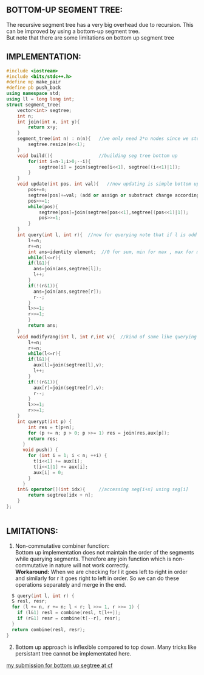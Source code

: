 **BOTTOM-UP SEGMENT TREE:**
--

The recursive segment tree has a very big overhead due to recursion. This can be improved by using a bottom-up segment tree.\
But note that there are some limitations on bottom up segment tree 

**IMPLEMENTATION:**
--

```cpp
#include <iostream>
#include <bits/stdc++.h>
#define mp make_pair
#define pb push_back
using namespace std;
using ll = long long int;
struct segment_tree{
    vector<int> segtree;
    int n;
    int join(int x, int y){
        return x+y;
    }
    segment_tree(int n) : n(n){   //we only need 2*n nodes since we store from n to 2*n the  original array and rest contains segment
        segtree.resize(n<<1);
    }
    void build(){                 //building seg tree bottom up
        for(int i=n-1;i>0;--i){
            segtree[i] = join(segtree[i<<1], segtree[(i<<1)|1]);
        }
    }
    void update(int pos, int val){   //now updating is simple bottom up
        pos+=n;
        segtree[pos]+=val; (add or assign or substract change accordingly)
        pos>>=1;
        while(pos){
            segtree[pos]=join(segtree[pos<<1],segtree[(pos<<1)|1]);
            pos>>=1;
        }
    }
    int query(int l, int r){  //now for querying note that if l is odd we know it is right child so take it and move up else just move up .. similarly for r..
        l+=n;
        r+=n;
        int ans=identity element;  //0 for sum, min for max , max for min
        while(l<=r){
        if(l&1){
          ans=join(ans,segtree[l]);
          l++;
        }
        if(!(r&1)){
          ans=join(ans,segtree[r]);
          r--;
        }
        l>>=1;
        r>>=1;
        }
        return ans;
    }
    void modifyrang(int l, int r,int v){  //kind of same like querying .. this function needs testing not tested yet also push and query pt too
        l+=n;
        r+=n;
        while(l<=r){
        if(l&1){
          aux[l]=join(segtree[l],v);
          l++;
        }
        if(!(r&1)){
          aux[r]=join(segtree[r],v);
          r--;
        }
        l>>=1;
        r>>=1;
    }
    int querypt(int p) {
        int res = t[p+n];
        for (p += n; p > 0; p >>= 1) res = join(res,aux[p]);
        return res;
      }
      void push() {
        for (int i = 1; i < n; ++i) {
          t[i<<1] += aux[i];
          t[i<<1|1] += aux[i];
          aux[i] = 0;
        }
      }
    int& operator[](int idx){     //accessing seg[i+x] using seg[i] 
        return segtree[idx + n];
    }
};
  
```
**LMITATIONS:**
--
  
1. Non-commutative combiner function:\
Bottom up implementation does not maintain the order of the segments while querying segments. Therefore any join function which is non-commutative in nature will not work correctly.\
**Workaround:** When we are checking for l it goes left to right in order and similarly for r it goes right to left in order. So we can do these operations separately and merge in the end.
```cpp
  S query(int l, int r) {
  S resl, resr;
  for (l += n, r += n; l < r; l >>= 1, r >>= 1) {
    if (l&1) resl = combine(resl, t[l++]);
    if (r&1) resr = combine(t[--r], resr);
  }
  return combine(resl, resr);
}
```
2. Bottom up approach is inflexible compared to top down. Many tricks like persistant tree cannot be implementated here.
  
  
[my submission for bottom up segtree at cf](https://codeforces.com/contest/622/submission/161026758)
